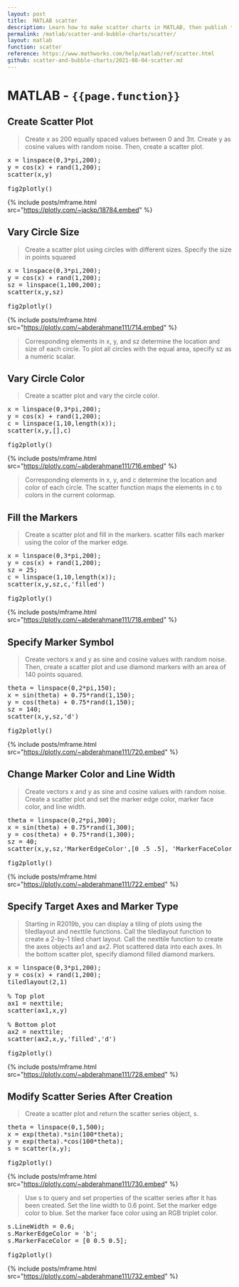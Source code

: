 ```yaml
---
layout: post
title:  MATLAB scatter
description: Learn how to make scatter charts in MATLAB, then publish them to the Web with Plotly.
permalink: /matlab/scatter-and-bubble-charts/scatter/
layout: matlab
function: scatter
reference: https://www.mathworks.com/help/matlab/ref/scatter.html
github: scatter-and-bubble-charts/2021-08-04-scatter.md
---
```


# MATLAB - `{{page.function}}`

<!--------------------- EXAMPLE BREAK ------------------------->
## Create Scatter Plot

> Create x as 200 equally spaced values between 0 and 3π. Create y as cosine values with random noise. Then, create a scatter plot.

<pre class="mcode">
x = linspace(0,3*pi,200);
y = cos(x) + rand(1,200);  
scatter(x,y)

fig2plotly()
</pre>

{% include posts/mframe.html src="https://plotly.com/~jackp/18784.embed" %}

## Vary Circle Size

> Create a scatter plot using circles with different sizes. Specify the size in points squared
<pre class="mcode">
x = linspace(0,3*pi,200);
y = cos(x) + rand(1,200);
sz = linspace(1,100,200);
scatter(x,y,sz)

fig2plotly()
</pre>

{% include posts/mframe.html src="https://plotly.com/~abderahmane111/714.embed" %}

> Corresponding elements in x, y, and sz determine the location and size of each circle. To plot all circles with the equal area, specify sz as a numeric scalar.
## Vary Circle Color

>Create a scatter plot and vary the circle color.
<pre class="mcode">
x = linspace(0,3*pi,200);
y = cos(x) + rand(1,200);
c = linspace(1,10,length(x));
scatter(x,y,[],c)

fig2plotly()
</pre>

{% include posts/mframe.html src="https://plotly.com/~abderahmane111/716.embed" %}

> Corresponding elements in x, y, and c determine the location and color of each circle. The scatter function maps the elements in c to colors in the current colormap.
## Fill the Markers

>Create a scatter plot and fill in the markers. scatter fills each marker using the color of the marker edge.

<pre class="mcode">
x = linspace(0,3*pi,200);
y = cos(x) + rand(1,200);
sz = 25;
c = linspace(1,10,length(x));
scatter(x,y,sz,c,'filled')

fig2plotly()
</pre>


{% include posts/mframe.html src="https://plotly.com/~abderahmane111/718.embed" %}

## Specify Marker Symbol

>Create vectors x and y as sine and cosine values with random noise. Then, create a scatter plot and use diamond markers with an area of 140 points squared.

<pre class="mcode">
theta = linspace(0,2*pi,150);
x = sin(theta) + 0.75*rand(1,150);
y = cos(theta) + 0.75*rand(1,150);  
sz = 140;
scatter(x,y,sz,'d')

fig2plotly()
</pre>

{% include posts/mframe.html src="https://plotly.com/~abderahmane111/720.embed" %}

## Change Marker Color and Line Width

> Create vectors x and y as sine and cosine values with random noise. Create a scatter plot and set the marker edge color, marker face color, and line width.
<pre class="mcode">
theta = linspace(0,2*pi,300);
x = sin(theta) + 0.75*rand(1,300);
y = cos(theta) + 0.75*rand(1,300);  
sz = 40;
scatter(x,y,sz,'MarkerEdgeColor',[0 .5 .5], 'MarkerFaceColor',[0 .7 .7], 'LineWidth',1.5)

fig2plotly()
</pre>

{% include posts/mframe.html src="https://plotly.com/~abderahmane111/722.embed" %}

## Specify Target Axes and Marker Type

> Starting in R2019b, you can display a tiling of plots using the tiledlayout and nexttile functions. Call the tiledlayout function to create a 2-by-1 tiled chart layout. Call the nexttile function to create the axes objects ax1 and ax2. Plot scattered data into each axes. In the bottom scatter plot, specify diamond filled diamond markers.
<pre class="mcode">
x = linspace(0,3*pi,200);
y = cos(x) + rand(1,200);
tiledlayout(2,1)

% Top plot
ax1 = nexttile;
scatter(ax1,x,y)

% Bottom plot
ax2 = nexttile;
scatter(ax2,x,y,'filled','d')

fig2plotly()
</pre>

{% include posts/mframe.html src="https://plotly.com/~abderahmane111/728.embed" %}

## Modify Scatter Series After Creation

> Create a scatter plot and return the scatter series object, s.
<pre class="mcode">
theta = linspace(0,1,500);
x = exp(theta).*sin(100*theta);
y = exp(theta).*cos(100*theta);
s = scatter(x,y);

fig2plotly()
</pre>

{% include posts/mframe.html src="https://plotly.com/~abderahmane111/730.embed" %}

> Use s to query and set properties of the scatter series after it has been created. Set the line width to 0.6 point. Set the marker edge color to blue. Set the marker face color using an RGB triplet color.
<pre class="mcode">
s.LineWidth = 0.6;
s.MarkerEdgeColor = 'b';
s.MarkerFaceColor = [0 0.5 0.5];

fig2plotly()
</pre>

{% include posts/mframe.html src="https://plotly.com/~abderahmane111/732.embed" %}
